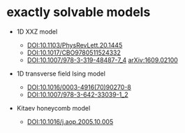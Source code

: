 # exactly solvable models

* 1D XXZ model
  * [DOI:10.1103/PhysRevLett.20.1445](https://doi.org/10.1103/PhysRevLett.20.1445)
  * [DOI:10.1017/CBO9780511524332](https://doi.org/10.1017/CBO9780511524332)
  * [DOI:10.1007/978-3-319-48487-7_4](https://doi.org/10.1007/978-3-319-48487-7_4)
    [arXiv:1609.02100](https://arxiv.org/abs/1609.02100)

* 1D transverse field Ising model
  * [DOI:10.1016/0003-4916(70)90270-8](https://doi.org/10.1016/0003-4916(70)90270-8)
  * [DOI:10.1007/978-3-642-33039-1_2](https://doi.org/10.1007/978-3-642-33039-1_2)

* Kitaev honeycomb model
  * [DOI:10.1016/j.aop.2005.10.005](https://doi.org/10.1016/j.aop.2005.10.005)
